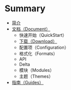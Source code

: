 # Summary

* [简介](README.md)
* [文档（Document）](wen-dang-ff08-document.md)
  * 快速开始（QuickStart）
  * [下载（Download）](wen-dang-ff08-document/xia-zai.md)
  * 配置项（Configuration）
  * 格式化（Formats）
  * API
  * Delta
  * 模块（Modules）
  * 主题（Themes）
* [指南（Guides）](zhi-nan-ff08-guides.md)


